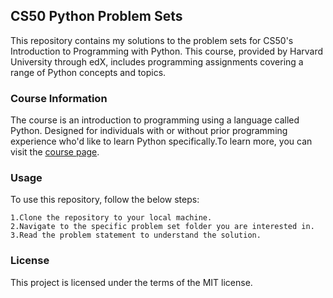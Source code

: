## **CS50 Python Problem Sets**	

This repository contains my solutions to the problem sets for CS50's Introduction to Programming with Python. This course, provided by Harvard University through edX, includes programming assignments covering a range of Python concepts and topics.

### **Course Information**

The course is an introduction to programming using a language called Python. Designed for individuals with or without prior programming experience who'd like to learn Python specifically.To learn more, you can visit the [course page](https://www.edx.org/learn/python/harvard-university-cs50-s-introduction-to-programming-with-python).

### **Usage**

To use this repository, follow the below steps:
    
    1.Clone the repository to your local machine.
    2.Navigate to the specific problem set folder you are interested in.
    3.Read the problem statement to understand the solution.

### **License**

This project is licensed under the terms of the MIT license.



